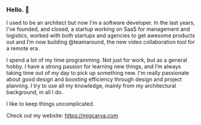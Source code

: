 ### Hello. 👋

I used to be an architect but now I'm a software developer. In the last years, I've founded, and closed, a startup working on SaaS for management and logistics, worked with both startups and agencies to get awesome products out and I’m now building @teamaround, the new video collaboration tool for a remote era.

I spend a lot of my time programming. Not just for work, but as a general hobby. I have a strong passion for learning new things, and I’m always taking time out of my day to pick up something new. I'm really passionate about good design and boosting efficiency through design and project planning. I try to use all my knowledge, mainly from my architectural background, in all I do.

I like to keep things uncomplicated.

Check out my website: https://migcarva.com 
